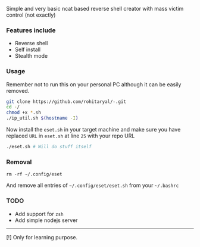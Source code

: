 Simple and very basic ncat based reverse shell creator with mass victim control (not exactly)

### Features include
- Reverse shell
- Self install
- Stealth mode

### Usage
Remember not to run this on your personal PC although it can be easily removed.

```bash
git clone https://github.com/rohitaryal/-.git
cd -/
chmod +x *.sh
./ip_util.sh $(hostname -I)
```

Now install the `eset.sh` in your target machine and make sure you have replaced `URL` in `eset.sh` at line `25` with your repo URL
```bash
./eset.sh # Will do stuff itself
```

### Removal
```
rm -rf ~/.config/eset
```

And remove all entries of `~/.config/eset/eset.sh` from your `~/.bashrc`

### TODO
- Add support for `zsh`
- Add simple nodejs server
---
[!] Only for learning purpose.